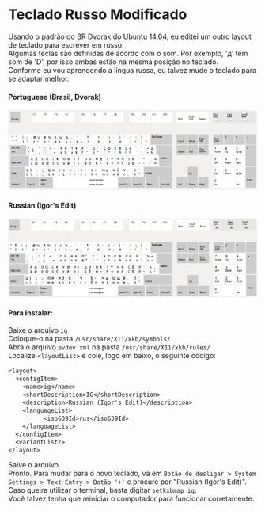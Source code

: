# Teclado Russo Modificado
Usando o padrão do BR Dvorak do Ubuntu 14.04, eu editei um outro layout de teclado para escrever em russo.  
Algumas teclas são definidas de acordo com o som. Por exemplo, 'д' tem som de 'D', por isso ambas estão na mesma posição no teclado.  
Conforme eu vou aprendendo a língua russa, eu talvez mude o teclado para se adaptar melhor.

#### Portuguese (Brasil, Dvorak)
![](/img/keyboard-layout-br.png "Layout") 
#### Russian (Igor's Edit)
![](/img/keyboard-layout-ru.png "Layout")

#### Para instalar:  
Baixe o arquivo `ig`  
Coloque-o na pasta `/usr/share/X11/xkb/symbols/`  
Abra o arquivo `evdev.xml` na pasta `/usr/share/X11/xkb/rules/`  
Localize `<layoutList>` e cole, logo em baixo, o seguinte código:
```
<layout>
  <configItem>
    <name>ig</name>
    <shortDescription>IG</shortDescription>
    <description>Russian (Igor's Edit)</description>
    <languageList>
          <iso639Id>rus</iso639Id>
    </languageList>
  </configItem>
  <variantList/>
</layout>
```
Salve o arquivo  
Pronto. Para mudar para o novo teclado, vá em `Botão de desligar > System Settings > Text Entry > Botão '+'` e procure por "Russian (Igor's Edit)". Caso queira utilizar o terminal, basta digitar `setkxbmap ig`.  
Você talvez tenha que reiniciar o computador para funcionar corretamente.

